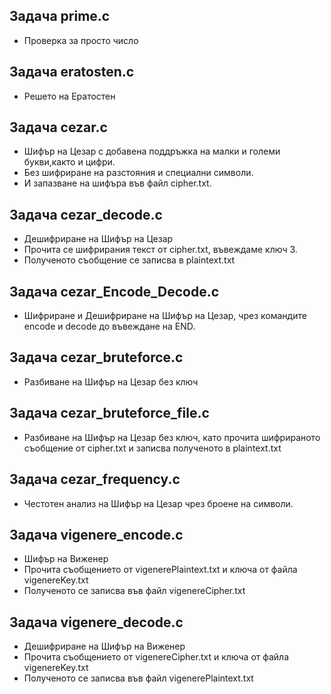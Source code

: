 ## Задача prime.c 
- Проверка за просто число
## Задача eratosten.c 
- Решето на Ератостен
## Задача cezar.c
- Шифър на Цезар с добавена поддръжка на малки и големи букви,както и цифри.
- Без шифриране на разстояния и специални символи.
- И запазване на шифъра във файл cipher.txt.
## Задача cezar_decode.c
- Дешифриране на Шифър на Цезар
- Прочита се шифрирания текст от cipher.txt, въвеждаме ключ 3.
- Полученото съобщение се записва в plaintext.txt
## Задача cezar_Encode_Decode.c
- Шифриране и Дешифриране на Шифър на Цезар, чрез командите encode и decode до въвеждане на END.
## Задача cezar_bruteforce.c
- Разбиване на Шифър на Цезар без ключ
## Задача cezar_bruteforce_file.c
- Разбиване на Шифър на Цезар без ключ, като прочита шифрираното съобщение от cipher.txt и записва полученото в plaintext.txt
## Задача cezar_frequency.c
- Честотен анализ на Шифър на Цезар чрез броене на символи.
## Задача vigenere_encode.c
- Шифър на Виженер
- Прочита съобщението от vigenerePlaintext.txt и ключа от файла vigenereKey.txt
- Полученото се записва във файл vigenereCipher.txt
## Задача vigenere_decode.c
- Дешифриране на Шифър на Виженер
- Прочита съобщението от vigenereCipher.txt и ключа от файла vigenereKey.txt
- Полученото се записва във файл vigenerePlaintext.txt
